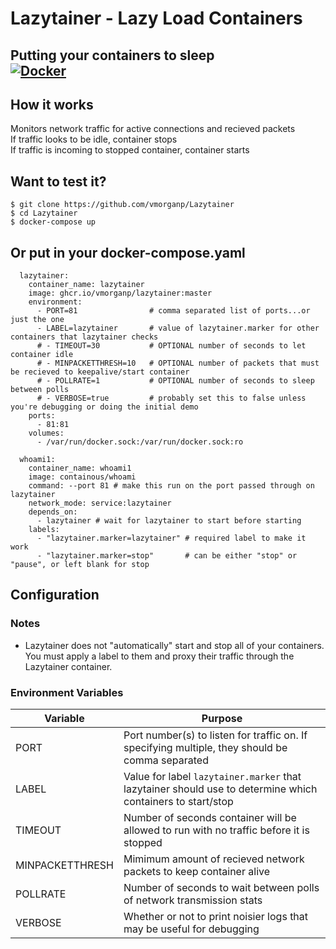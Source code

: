 # Lazytainer - Lazy Load Containers
Putting your containers to sleep  
[![Docker](https://github.com/vmorganp/Lazytainer/actions/workflows/docker-publish.yml/badge.svg)](https://github.com/vmorganp/Lazytainer/actions/workflows/docker-publish.yml)
---

## How it works
Monitors network traffic for active connections and recieved packets  
If traffic looks to be idle, container stops  
If traffic is incoming to stopped container, container starts

## Want to test it?
```
$ git clone https://github.com/vmorganp/Lazytainer
$ cd Lazytainer
$ docker-compose up 
```

## Or put in your docker-compose.yaml
```
  lazytainer:
    container_name: lazytainer
    image: ghcr.io/vmorganp/lazytainer:master
    environment:
      - PORT=81                # comma separated list of ports...or just the one 
      - LABEL=lazytainer       # value of lazytainer.marker for other containers that lazytainer checks
      # - TIMEOUT=30           # OPTIONAL number of seconds to let container idle
      # - MINPACKETTHRESH=10   # OPTIONAL number of packets that must be recieved to keepalive/start container 
      # - POLLRATE=1           # OPTIONAL number of seconds to sleep between polls
      # - VERBOSE=true         # probably set this to false unless you're debugging or doing the initial demo
    ports:
      - 81:81
    volumes:
      - /var/run/docker.sock:/var/run/docker.sock:ro

  whoami1:
    container_name: whoami1
    image: containous/whoami
    command: --port 81 # make this run on the port passed through on lazytainer
    network_mode: service:lazytainer
    depends_on: 
      - lazytainer # wait for lazytainer to start before starting
    labels:
      - "lazytainer.marker=lazytainer" # required label to make it work
      - "lazytainer.marker=stop"       # can be either "stop" or "pause", or left blank for stop
```

## Configuration
### Notes
- Lazytainer does not "automatically" start and stop all of your containers. You must apply a label to them and proxy their traffic through the Lazytainer container.

### Environment Variables
| Variable        | Purpose                                                                                                    |
| --------------- | ---------------------------------------------------------------------------------------------------------- |
| PORT            | Port number(s) to listen for traffic on. If specifying multiple, they should be comma separated            |
| LABEL           | Value for label `lazytainer.marker` that lazytainer should use to determine which containers to start/stop |
| TIMEOUT         | Number of seconds container will be allowed to run with no traffic before it is stopped                    |
| MINPACKETTHRESH | Mimimum amount of recieved network packets to keep container alive                                         |
| POLLRATE        | Number of seconds to wait between polls of network transmission stats                                      |
| VERBOSE         | Whether or not to print noisier logs that may be useful for debugging                                      |

